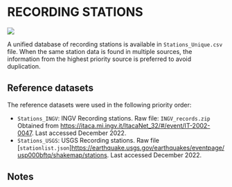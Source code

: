# RECORDING STATIONS

![](recording_stations.png)

A unified database of recording stations is available in `Stations_Unique.csv` file.
When the same station data is found in multiple sources, the information from the highest priority source is preferred to avoid duplication.


## Reference datasets

The reference datasets were used in the following priority order:
- `Stations_INGV`: INGV Recording stations. Raw file: `INGV_records.zip` Obtained from  https://itaca.mi.ingv.it/ItacaNet_32/#/event/IT-2002-0047. Last accessed December 2022.
- `Stations_USGS`: USGS Recording stations. Raw file [`stationlist.json`]https://earthquake.usgs.gov/earthquakes/eventpage/usp000bftq/shakemap/stations. Last accessed December 2022.

## Notes
